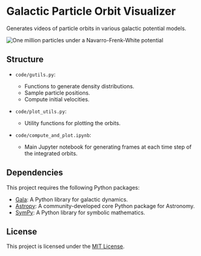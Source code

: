 # Galactic Particle Orbit Visualizer

Generates videos of particle orbits in various galactic potential models. 

<!-- ![Video GIF Placeholder](figures/NFW_k/video_20.gif)
![Alt text](figures/NFW_k/video_20.gif "NFW") -->

![One million particles under a Navarro-Frenk-White potential](NFW_example.gif)


## Structure
- `code/gutils.py`: 
  - Functions to generate density distributions.
  - Sample particle positions.
  - Compute initial velocities.

- `code/plot_utils.py`: 
  - Utility functions for plotting the orbits.

- `code/compute_and_plot.ipynb`: 
  - Main Jupyter notebook for generating frames at each time step of the integrated orbits.

## Dependencies
This project requires the following Python packages:
- [Gala](https://github.com/adrn/gala): A Python library for galactic dynamics.
- [Astropy](https://www.astropy.org/): A community-developed core Python package for Astronomy.
- [SymPy](https://www.sympy.org/): A Python library for symbolic mathematics.

## License
This project is licensed under the [MIT License](LICENSE.md).
